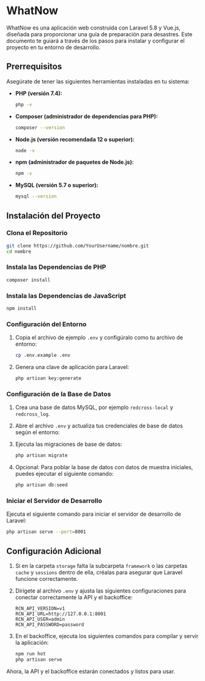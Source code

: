 
# WhatNow

WhatNow es una aplicación web construida con Laravel 5.8 y Vue.js, diseñada para proporcionar una guía de preparación para desastres. Este documento te guiará a través de los pasos para instalar y configurar el proyecto en tu entorno de desarrollo.

## Prerrequisitos

Asegúrate de tener las siguientes herramientas instaladas en tu sistema:

- **PHP (versión 7.4):**
  ```bash
  php -v
  ```
- **Composer (administrador de dependencias para PHP):**
  ```bash
  composer --version
  ```
- **Node.js (versión recomendada 12 o superior):**
  ```bash
  node -v
  ```
- **npm (administrador de paquetes de Node.js):**
  ```bash
  npm -v
  ```
- **MySQL (versión 5.7 o superior):**
  ```bash
  mysql --version
  ```

## Instalación del Proyecto

### Clona el Repositorio

```bash
git clone https://github.com/YourUsername/nombre.git
cd nombre
```

### Instala las Dependencias de PHP

```bash
composer install
```

### Instala las Dependencias de JavaScript

```bash
npm install
```

### Configuración del Entorno

1. Copia el archivo de ejemplo `.env` y configúralo como tu archivo de entorno:
   ```bash
   cp .env.example .env
   ```

2. Genera una clave de aplicación para Laravel:
   ```bash
   php artisan key:generate
   ```

### Configuración de la Base de Datos

1. Crea una base de datos MySQL, por ejemplo `redcross-local` y `redcross_log`.

2. Abre el archivo `.env` y actualiza tus credenciales de base de datos según el entorno:

3. Ejecuta las migraciones de base de datos:
   ```bash
   php artisan migrate
   ```

4. Opcional: Para poblar la base de datos con datos de muestra iniciales, puedes ejecutar el siguiente comando:
   ```bash
   php artisan db:seed
   ```

### Iniciar el Servidor de Desarrollo

Ejecuta el siguiente comando para iniciar el servidor de desarrollo de Laravel:
```bash
php artisan serve --port=8001
```

## Configuración Adicional

1. Si en la carpeta `storage` falta la subcarpeta `framework` o las carpetas `cache` y `sessions` dentro de ella, créalas para asegurar que Laravel funcione correctamente.

2. Dirígete al archivo `.env` y ajusta las siguientes configuraciones para conectar correctamente la API y el backoffice:

   ```dotenv 
   RCN_API_VERSION=v1
   RCN_API_URL=http://127.0.0.1:8001
   RCN_API_USER=admin
   RCN_API_PASSWORD=password
   ```

3. En el backoffice, ejecuta los siguientes comandos para compilar y servir la aplicación:

   ```bash
   npm run hot
   php artisan serve
   ```

Ahora, la API y el backoffice estarán conectados y listos para usar.

